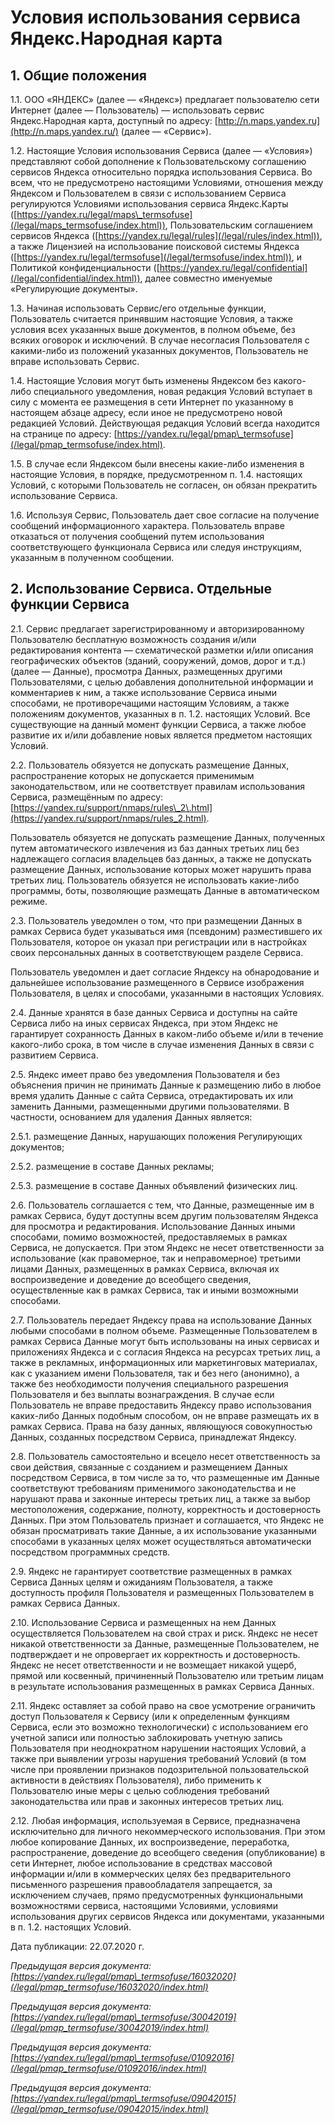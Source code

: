  Условия использования сервиса Яндекс.Народная карта
===================================================

  1\. Общие положения
-------------------

 1\.1\. ООО «ЯНДЕКС» (далее — «Яндекс») предлагает пользователю сети Интернет (далее — Пользователь) — использовать сервис Яндекс.Народная карта, доступный по адресу: [http://n.maps.yandex.ru](http://n.maps.yandex.ru/) (далее — «Сервис»). 

 1\.2\. Настоящие Условия использования Сервиса (далее — «Условия») представляют собой дополнение к Пользовательскому соглашению сервисов Яндекса относительно порядка использования Сервиса. Во всем, что не предусмотрено настоящими Условиями, отношения между Яндексом и Пользователем в связи с использованием Сервиса регулируются Условиями использования сервиса Яндекс.Карты ([https://yandex.ru/legal/maps\_termsofuse](/legal/maps_termsofuse/index.html)), Пользовательским соглашением сервисов Яндекса ([https://yandex.ru/legal/rules](/legal/rules/index.html)), а также Лицензией на использование поисковой системы Яндекса ([https://yandex.ru/legal/termsofuse](/legal/termsofuse/index.html)), и Политикой конфиденциальности ([https://yandex.ru/legal/confidential](/legal/confidential/index.html)), далее совместно именуемые «Регулирующие документы». 

 1\.3\. Начиная использовать Сервис/его отдельные функции, Пользователь считается принявшим настоящие Условия, а также условия всех указанных выше документов, в полном объеме, без всяких оговорок и исключений. В случае несогласия Пользователя с какими\-либо из положений указанных документов, Пользователь не вправе использовать Сервис. 

 1\.4\. Настоящие Условия могут быть изменены Яндексом без какого\-либо специального уведомления, новая редакция Условий вступает в силу с момента ее размещения в сети Интернет по указанному в настоящем абзаце адресу, если иное не предусмотрено новой редакцией Условий. Действующая редакция Условий всегда находится на странице по адресу: [https://yandex.ru/legal/pmap\_termsofuse](/legal/pmap_termsofuse/index.html). 

 1\.5\. В случае если Яндексом были внесены какие\-либо изменения в настоящие Условия, в порядке, предусмотренном п. 1\.4\. настоящих Условий, с которыми Пользователь не согласен, он обязан прекратить использование Сервиса. 

 1\.6\. Используя Сервис, Пользователь дает свое согласие на получение сообщений информационного характера. Пользователь вправе отказаться от получения сообщений путем использования соответствующего функционала Сервиса или следуя инструкциям, указанным в полученном сообщении. 

  2\. Использование Сервиса. Отдельные функции Сервиса
----------------------------------------------------

 2\.1\. Сервис предлагает зарегистрированному и авторизированному Пользователю бесплатную возможность создания и/или редактирования контента — схематической разметки и/или описания географических объектов (зданий, сооружений, домов, дорог и т.д.) (далее — Данные), просмотра Данных, размещенных другими Пользователями, с целью добавления дополнительной информации и комментариев к ним, а также использование Сервиса иными способами, не противоречащими настоящим Условиям, а также положениям документов, указанных в п. 1\.2\. настоящих Условий. Все существующие на данный момент функции Сервиса, а также любое развитие их и/или добавление новых является предметом настоящих Условий. 

 2\.2\. Пользователь обязуется не допускать размещение Данных, распространение которых не допускается применимым законодательством, или не соответствует правилам использования Сервиса, размещённым по адресу: [https://yandex.ru/support/nmaps/rules\_2\.html](https://yandex.ru/support/nmaps/rules_2.html). 

 Пользователь обязуется не допускать размещение Данных, полученных путем автоматического извлечения из баз данных третьих лиц без надлежащего согласия владельцев баз данных, а также не допускать размещение Данных, использование которых может нарушить права третьих лиц. Пользователь обязуется не использовать какие\-либо программы, боты, позволяющие размещать Данные в автоматическом режиме. 

 2\.3\. Пользователь уведомлен о том, что при размещении Данных в рамках Сервиса будет указываться имя (псевдоним) разместившего их Пользователя, которое он указал при регистрации или в настройках своих персональных данных в соответствующем разделе Сервиса.

 Пользователь уведомлен и дает согласие Яндексу на обнародование и дальнейшее использование размещенного в Сервисе изображения Пользователя, в целях и способами, указанными в настоящих Условиях. 

 2\.4\. Данные хранятся в базе данных Сервиса и доступны на сайте Сервиса либо на иных сервисах Яндекса, при этом Яндекс не гарантирует сохранность Данных в каком\-либо объеме и/или в течение какого\-либо срока, в том числе в случае изменения Данных в связи с развитием Сервиса. 

 2\.5\. Яндекс имеет право без уведомления Пользователя и без объяснения причин не принимать Данные к размещению либо в любое время удалить Данные с сайта Сервиса, отредактировать их или заменить Данными, размещенными другими пользователями. В частности, основанием для удаления Данных является:

 2\.5\.1\. размещение Данных, нарушающих положения Регулирующих документов;

 2\.5\.2\. размещение в составе Данных рекламы;

 2\.5\.3\. размещение в составе Данных объявлений физических лиц. 

 2\.6\. Пользователь соглашается с тем, что Данные, размещенные им в рамках Сервиса, будут доступны всем другим пользователям Яндекса для просмотра и редактирования. Использование Данных иными способами, помимо возможностей, предоставляемых в рамках Сервиса, не допускается. При этом Яндекс не несет ответственности за использование (как правомерное, так и неправомерное) третьими лицами Данных, размещенных в рамках Сервиса, включая их воспроизведение и доведение до всеобщего сведения, осуществленные как в рамках Сервиса, так и иными возможными способами. 

 2\.7\. Пользователь передает Яндексу права на использование Данных любыми способами в полном объеме. Размещенные Пользователем в рамках Сервиса Данные могут быть использованы на иных сервисах и приложениях Яндекса и с согласия Яндекса на ресурсах третьих лиц, а также в рекламных, информационных или маркетинговых материалах, как с указанием имени Пользователя, так и без него (анонимно), а также без необходимости получения специального разрешения Пользователя и без выплаты вознаграждения. В случае если Пользователь не вправе предоставить Яндексу право использования каких\-либо Данных подобным способом, он не вправе размещать их в рамках Сервиса. Права на базу данных, являющуюся совокупностью Данных, созданных посредством Сервиса, принадлежат Яндексу.

 2\.8\. Пользователь самостоятельно и всецело несет ответственность за свои действия, связанные с созданием и размещением Данных посредством Сервиса, в том числе за то, что размещенные им Данные соответствуют требованиям применимого законодательства и не нарушают права и законные интересы третьих лиц, а также за выбор местоположения, содержание, полноту, корректность и достоверность Данных. При этом Пользователь признает и соглашается, что Яндекс не обязан просматривать такие Данные, а их использование указанными способами в указанных целях может осуществляться автоматически посредством программных средств. 

 2\.9\. Яндекс не гарантирует соответствие размещенных в рамках Сервиса Данных целям и ожиданиям Пользователя, а также доступность профиля Пользователя и размещенных Пользователем в рамках Сервиса Данных. 

 2\.10\. Использование Сервиса и размещенных на нем Данных осуществляется Пользователем на свой страх и риск. Яндекс не несет никакой ответственности за Данные, размещенные Пользователем, не подтверждает и не опровергает их корректность и достоверность. Яндекс не несет ответственности и не возмещает никакой ущерб, прямой или косвенный, причиненный Пользователю или третьим лицам в результате использования размещенных в рамках Сервиса Данных. 

 2\.11\. Яндекс оставляет за собой право на свое усмотрение ограничить доступ Пользователя к Сервису (или к определенным функциям Сервиса, если это возможно технологически) с использованием его учетной записи или полностью заблокировать учетную запись Пользователя при неоднократном нарушении настоящих Условий, а также при выявлении угрозы нарушения требований Условий (в том числе при проявлении признаков подозрительной пользовательской активности в действиях Пользователя), либо применить к Пользователю иные меры с целью соблюдения требований законодательства или прав и законных интересов третьих лиц.

 2\.12\. Любая информация, используемая в Сервисе, предназначена исключительно для личного некоммерческого использования. При этом любое копирование Данных, их воспроизведение, переработка, распространение, доведение до всеобщего сведения (опубликование) в сети Интернет, любое использование в средствах массовой информации и/или в коммерческих целях без предварительного письменного разрешения правообладателя запрещается, за исключением случаев, прямо предусмотренных функциональными возможностями сервиса, настоящими Условиями, условиями использования других сервисов Яндекса или документами, указанными в п. 1\.2\. настоящих Условий.

 Дата публикации: 22\.07\.2020 г.

 *Предыдущая версия документа: [https://yandex.ru/legal/pmap\_termsofuse/16032020](/legal/pmap_termsofuse/16032020/index.html)*

 *Предыдущая версия документа: [https://yandex.ru/legal/pmap\_termsofuse/30042019](/legal/pmap_termsofuse/30042019/index.html)*

 *Предыдущая версия документа: [https://yandex.ru/legal/pmap\_termsofuse/01092016](/legal/pmap_termsofuse/01092016/index.html)*

 *Предыдущая версия документа: [https://yandex.ru/legal/pmap\_termsofuse/09042015](/legal/pmap_termsofuse/09042015/index.html)*

  
